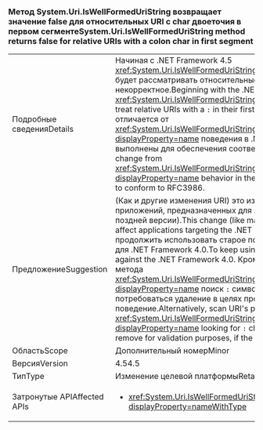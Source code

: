 ### <a name="systemuriiswellformeduristring-method-returns-false-for-relative-uris-with-a-colon-char-in-first-segment"></a><span data-ttu-id="44858-101">Метод System.Uri.IsWellFormedUriString возвращает значение false для относительных URI с char двоеточия в первом сегменте</span><span class="sxs-lookup"><span data-stu-id="44858-101">System.Uri.IsWellFormedUriString method returns false for relative URIs with a colon char in first segment</span></span>

|   |   |
|---|---|
|<span data-ttu-id="44858-102">Подробные сведения</span><span class="sxs-lookup"><span data-stu-id="44858-102">Details</span></span>|<span data-ttu-id="44858-103">Начиная с .NET Framework 4.5 <xref:System.Uri.IsWellFormedUriString(System.String,System.UriKind)> будет рассматривать относительные URI с <code>:</code> в их первый сегмент как некорректное.</span><span class="sxs-lookup"><span data-stu-id="44858-103">Beginning with the .NET Framework 4.5, <xref:System.Uri.IsWellFormedUriString(System.String,System.UriKind)> will treat relative URIs with a <code>:</code> in their first segment as not well formed.</span></span> <span data-ttu-id="44858-104">Это отличается от <xref:System.Uri.IsWellFormedUriString(System.String,System.UriKind)?displayProperty=name> поведения в .NET Framework 4.0, которые были выполнены для обеспечения соответствия для RFC3986.</span><span class="sxs-lookup"><span data-stu-id="44858-104">This is a change from <xref:System.Uri.IsWellFormedUriString(System.String,System.UriKind)?displayProperty=name> behavior in the .NET Framework 4.0 that was made to conform to RFC3986.</span></span>|
|<span data-ttu-id="44858-105">Предложение</span><span class="sxs-lookup"><span data-stu-id="44858-105">Suggestion</span></span>|<span data-ttu-id="44858-106">(Как и другие изменения URI) это изменение влияет только приложений, предназначенных для .NET Framework 4.5 (или более поздней версии).</span><span class="sxs-lookup"><span data-stu-id="44858-106">This change (like many other URI changes) will only affect applications targeting the .NET Framework 4.5 (or later).</span></span> <span data-ttu-id="44858-107">Чтобы продолжить использовать старое поведение, целевые приложения для .NET Framework 4.0.</span><span class="sxs-lookup"><span data-stu-id="44858-107">To keep using the old behavior, target the app against the .NET Framework 4.0.</span></span> <span data-ttu-id="44858-108">Кроме того, проверки URI до вызова метода <xref:System.Uri.IsWellFormedUriString(System.String,System.UriKind)?displayProperty=name> поиск <code>:</code> символов, которые может потребоваться удаление в целях проверки, если желательно старое поведение.</span><span class="sxs-lookup"><span data-stu-id="44858-108">Alternatively, scan URI's prior to calling <xref:System.Uri.IsWellFormedUriString(System.String,System.UriKind)?displayProperty=name> looking for <code>:</code> characters that you may want to remove for validation purposes, if the old behavior is desirable.</span></span>|
|<span data-ttu-id="44858-109">Область</span><span class="sxs-lookup"><span data-stu-id="44858-109">Scope</span></span>|<span data-ttu-id="44858-110">Дополнительный номер</span><span class="sxs-lookup"><span data-stu-id="44858-110">Minor</span></span>|
|<span data-ttu-id="44858-111">Версия</span><span class="sxs-lookup"><span data-stu-id="44858-111">Version</span></span>|<span data-ttu-id="44858-112">4.5</span><span class="sxs-lookup"><span data-stu-id="44858-112">4.5</span></span>|
|<span data-ttu-id="44858-113">Тип</span><span class="sxs-lookup"><span data-stu-id="44858-113">Type</span></span>|<span data-ttu-id="44858-114">Изменение целевой платформы</span><span class="sxs-lookup"><span data-stu-id="44858-114">Retargeting</span></span>|
|<span data-ttu-id="44858-115">Затронутые API</span><span class="sxs-lookup"><span data-stu-id="44858-115">Affected APIs</span></span>|<ul><li><xref:System.Uri.IsWellFormedUriString(System.String,System.UriKind)?displayProperty=nameWithType></li></ul>|

